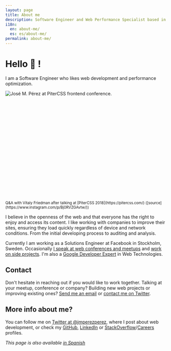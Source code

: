 ```yaml
---
layout: page
title: About me
description: Software Engineer and Web Performance Specialist based in Stockholm, Sweden. Google Developer Expert. Working at Facebook.
i18n:
  en: about-me/
  es: es/about-me/
permalink: about-me/
---
```


# Hello 👋 !

I am a Software Engineer who likes web development and performance optimization.

<div style="position:relative;padding-bottom:66.5%;margin-bottom:0.5rem">
<img
    style="max-width:100%; border: 0;position:absolute;top:0;left:0"
    sizes="(max-width: 768px) 100vw, 684px"
    srcset="https://res.cloudinary.com/jmperez/image/upload/w_auto:100:400,f_auto/v1529411366/jose-perez-pitercss_fa1qly.jpg 400w, https://res.cloudinary.com/jmperez/image/upload/w_auto:100:800,f_auto/v1529411366/jose-perez-pitercss_fa1qly.jpg 800w, https://res.cloudinary.com/jmperez/image/upload/w_auto:100:1200,f_auto/v1529411366/jose-perez-pitercss_fa1qly.jpg 1200w, https://res.cloudinary.com/jmperez/image/upload/w_auto:100:1400,f_auto/v1529411366/jose-perez-pitercss_fa1qly.jpg 1400w"
    src="https://res.cloudinary.com/jmperez/image/upload/w_auto:100:684,f_auto/v1529411366/jose-perez-pitercss_fa1qly.jpg"
    alt="José M. Pérez at PiterCSS frontend conference." />
</div>
<small class="caption">Q&amp;A with Vitaly Friedman after talking at [PiterCSS 2018](https://pitercss.com/) ([source](https://www.instagram.com/p/Bj0RVZGAvtw/))</small>

I believe in the openness of the web and that everyone has the right to enjoy and access its content. I like working with companies to improve their sites, ensuring they load quickly regardless of device and network conditions. From the initial developing process to auditing and analysis.

Currently I am working as a Solutions Engineer at Facebook in Stockholm, Sweden. Occasionally [I speak at web conferences and meetups](/talks/) and [work on side projects](/projects/). I'm also a [Google Developer Expert](https://developers.google.com/experts/people/jose-manuel-perez-perez) in Web Technologies.

## Contact

Don't hesitate in reaching out if you would like to work together. Talking at your meetup, conference or company? Building new web projects or improving existing ones? <a href="mailto:jmperez1985@gmail.com">Send me an email</a> or [contact me on Twitter](https://twitter.com/jmperezperez).

## More info about me?

You can follow me on [Twitter at @jmperezperez](https://twitter.com/jmperezperez), where I post about web development, or check my [GitHub](https://github.com/JMPerez/), [LinkedIn](https://www.linkedin.com/in/jmperezperez) or [StackOverflow](http://stackoverflow.com/users/540274/jmperez)/[Careers](https://careers.stackoverflow.com/jmperez) profiles.

_This page is also available [in Spanish](/es/about-me/)_

